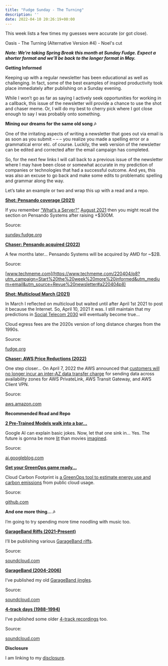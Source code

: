 ```yaml
---
title: "Fudge Sunday - The Turning"
description: ''
date: 2022-04-10 20:26:19+00:00
---
```


This week lists a few times my guesses were accurate (or got close).

Oasis - The Turning (Alternative Version #4) - Noel's cut

***Note: We’re taking Spring Break this month at Sunday Fudge. Expect a shorter format and we’ll be back to the longer format in May.***

 **Getting Informed**

Keeping up with a regular newsletter has been educational as well as challenging. In fact, some of the best examples of inspired productivity took place immediately after publishing on a Sunday evening.

While I won’t go as far as saying I actively seek opportunities for working in a callback, this issue of the newsletter will provide a chance to use the shot and chaser meme. Or, I will do my best to cherry pick where I got close enough to say I was probably onto something.

 **Mining our dreams for the same old song 🎶**

One of the irritating aspects of writing a newsletter that goes out via email is as soon as you submit – – – you realize you made a spelling error or a grammatical error etc. of course. Luckily, the web version of the newsletter can be edited and corrected after the email campaign has completed.

So, for the next few links I will call back to a previous issue of the newsletter where I may have been close or somewhat accurate in my prediction of companies or technologies that had a successful outcome. And yes, this was also an excuse to go back and make some edits to problematic spelling and grammar along the way.

Let’s take an example or two and wrap this up with a read and a repo.

**[Shot: Pensando coverage (2021)](https://sunday.fudge.org/issues/fudge-sunday-what-s-a-server-717468?utm_campaign=Start%20the%20week%20more%20informed&utm_medium=email&utm_source=Revue%20newsletter)**

If you remember [“What’s a Server?”](https://sunday.fudge.org/issues/fudge-sunday-what-s-a-server-717468?utm_campaign=Start%20the%20week%20more%20informed&utm_medium=email&utm_source=Revue%20newsletter) [August 2021](https://sunday.fudge.org/issues/fudge-sunday-what-s-a-server-717468?utm_campaign=Start%20the%20week%20more%20informed&utm_medium=email&utm_source=Revue%20newsletter) then you might recall the section on Pensando Systems after raising +$300M.

Source:

[sunday.fudge.org](https://sunday.fudge.org/issues/fudge-sunday-what-s-a-server-717468?utm_campaign=Start%20the%20week%20more%20informed&utm_medium=email&utm_source=Revue%20newsletter)

**[Chaser: Pensando acquired (2022)](https://www.techmeme.com/220404/p8?utm_campaign=Start%20the%20week%20more%20informed&utm_medium=email&utm_source=Revue%20newsletter#a220404p8)**

A few months later… Pensando Systems will be acquired by AMD for ~$2B.

Source:

[www.techmeme.com](https://www.techmeme.com/220404/p8?utm_campaign=Start%20the%20week%20more%20informed&utm_medium=email&utm_source=Revue%20newsletter#a220404p8)

**[Shot: Multicloud March (2021)](https://fudge.org/archive/multicloud-march/?utm_campaign=Start%20the%20week%20more%20informed&utm_medium=email&utm_source=Revue%20newsletter)**

In March I reflected on multicloud but waited until after April 1st 2021 to post it because the Internet. So, April 10, 2021 it was. I still maintain that my predictions in [Social Telecom 2030](https://fudge.org/archive/social-telecom-2030?utm_campaign=Start%20the%20week%20more%20informed&utm_medium=email&utm_source=Revue%20newsletter) will eventually become true…

Cloud egress fees are the 2020s version of long distance charges from the 1990s.

Source:

[fudge.org](https://fudge.org/archive/multicloud-march/?utm_campaign=Start%20the%20week%20more%20informed&utm_medium=email&utm_source=Revue%20newsletter)

**[Chaser: AWS Price Reductions (2022)](https://aws.amazon.com/about-aws/whats-new/2022/04/aws-data-transfer-price-reduction-privatelink-transit-gateway-client-vpn-services/?utm_campaign=Start%20the%20week%20more%20informed&utm_medium=email&utm_source=Revue%20newsletter)**

One step closer… On April 7, 2022 the AWS announced that [customers will no longer incur an inter-AZ data transfer charge](https://aws.amazon.com/about-aws/whats-new/2022/04/aws-data-transfer-price-reduction-privatelink-transit-gateway-client-vpn-services/?utm_campaign=Start%20the%20week%20more%20informed&utm_medium=email&utm_source=Revue%20newsletter) for sending data across availability zones for AWS PrivateLink, AWS Transit Gateway, and AWS Client VPN.

Source:

[aws.amazon.com](https://aws.amazon.com/about-aws/whats-new/2022/04/aws-data-transfer-price-reduction-privatelink-transit-gateway-client-vpn-services/?utm_campaign=Start%20the%20week%20more%20informed&utm_medium=email&utm_source=Revue%20newsletter)

 **Recommended Read and Repo**

**[2 Pre-Trained Models walk into a bar...](https://ai.googleblog.com/2022/04/pathways-language-model-palm-scaling-to.html?utm_campaign=Start%20the%20week%20more%20informed&utm_medium=email&utm_source=Revue%20newsletter)**

Google AI can explain basic jokes. Now, let that one sink in… Yes. The future is gonna be more [lit](https://www.youtube.com/watch?utm_campaign=Start%20the%20week%20more%20informed&utm_medium=email&utm_source=Revue%20newsletter&v=p3PfKf0ndik) than movies [imagined](https://www.youtube.com/watch?utm_campaign=Start%20the%20week%20more%20informed&utm_medium=email&utm_source=Revue%20newsletter&v=p3PfKf0ndik).

Source:

[ai.googleblog.com](https://ai.googleblog.com/2022/04/pathways-language-model-palm-scaling-to.html?utm_campaign=Start%20the%20week%20more%20informed&utm_medium=email&utm_source=Revue%20newsletter)

**[Get your GreenOps game ready...](https://github.com/cloud-carbon-footprint/cloud-carbon-footprint?utm_campaign=Start%20the%20week%20more%20informed&utm_medium=email&utm_source=Revue%20newsletter)**

Cloud Carbon Footprint is [a GreenOps tool to estimate energy use and carbon emissions](https://github.com/cloud-carbon-footprint/cloud-carbon-footprint?utm_campaign=Start%20the%20week%20more%20informed&utm_medium=email&utm_source=Revue%20newsletter) from public cloud usage.

Source:

[github.com](https://github.com/cloud-carbon-footprint/cloud-carbon-footprint?utm_campaign=Start%20the%20week%20more%20informed&utm_medium=email&utm_source=Revue%20newsletter)

 **And one more thing... 🎶**

I’m going to try spending more time noodling with music too.

**[GarageBand Riffs (2021-Present)](https://soundcloud.com/jaycuthrell/sets/garageband-2022?utm_campaign=social_sharing&utm_medium=text&utm_source=clipboard)**

I’ll be publishing various [GarageBand riffs](https://soundcloud.com/jaycuthrell/sets/garageband-2022?utm_campaign=social_sharing&utm_medium=text&utm_source=clipboard).

Source:

[soundcloud.com](https://soundcloud.com/jaycuthrell/sets/garageband-2022?utm_campaign=social_sharing&utm_medium=text&utm_source=clipboard)

**[GarageBand (2004-2006)](https://soundcloud.com/jaycuthrell/sets/garageband-2004-2006?utm_campaign=social_sharing&utm_medium=text&utm_source=clipboard)**

I’ve published my old [GarageBand jingles](https://soundcloud.com/jaycuthrell/sets/garageband-2004-2006?utm_campaign=social_sharing&utm_medium=text&utm_source=clipboard).

Source:

[soundcloud.com](https://soundcloud.com/jaycuthrell/sets/garageband-2004-2006?utm_campaign=social_sharing&utm_medium=text&utm_source=clipboard)

**[4-track days (1988-1994)](https://soundcloud.com/jaycuthrell/sets/from-my-4-track-days-1988-1994?utm_campaign=social_sharing&utm_medium=text&utm_source=clipboard)**

I’ve published some older [4-track recordings](https://soundcloud.com/jaycuthrell/sets/from-my-4-track-days-1988-1994?utm_campaign=social_sharing&utm_medium=text&utm_source=clipboard) too.

Source:

[soundcloud.com](https://soundcloud.com/jaycuthrell/sets/from-my-4-track-days-1988-1994?utm_campaign=social_sharing&utm_medium=text&utm_source=clipboard)

 **Disclosure**

I am linking to my [disclosure](https://jaycuthrell.com/disclosure/?utm_campaign=sunday.fudge.org&utm_medium=email&utm_source=Revue%20newsletter).


